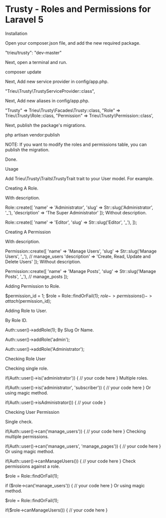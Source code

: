 Trusty - Roles and Permissions for Laravel 5
==============

Installation

Open your composer.json file, and add the new required package.

"trieu/trusty": "dev-master"

Next, open a terminal and run.

composer update

Next, Add new service provider in config/app.php.

"Trieu\Trusty\TrustyServiceProvider::class",

Next, Add new aliases in config/app.php.

"Trusty"      => Trieu\Trusty\Facades\Trusty::class,
"Role"        => Trieu\Trusty\Role::class,
"Permission"  => Trieu\Trusty\Permission::class',


Next, publish the package's migrations.

php artisan vendor:publish


NOTE: If you want to modify the roles and permissions table, you can publish the migration.

Done.

Usage

Add Trieu\Trusty\Traits\TrustyTrait trait to your User model. For example.

<?php

use Illuminate\Auth\UserTrait;
use Illuminate\Auth\UserInterface;
use Illuminate\Auth\Reminders\RemindableTrait;
use Illuminate\Auth\Reminders\RemindableInterface;

use Trieu\Trusty\Traits\TrustyTrait;

class User extends \Eloquent implements UserInterface, RemindableInterface {

    use UserTrait, RemindableTrait, TrustyTrait;

    /**
     * The database table used by the model.
     *
     * @var string
     */
    protected $table = 'users';

}
?>

Creating A Role.

With description.

Role::create([
    'name'          =>  'Administrator',
    'slug'          =>  Str::slug('Administrator', '_'),
    'description'   =>  'The Super Administrator'
]);
Without description.

Role::create([
    'name'  =>  'Editor',
    'slug'  =>  Str::slug('Editor', '_'),
]);

Creating A Permission

With description.

Permission::create([
    'name'          =>  'Manage Users',
    'slug'          =>  Str::slug('Manage Users', '_'), // manage_users
    'description'   =>  'Create, Read, Update and Delete Users'
]);
Without description.

Permission::create([
    'name'          =>  'Manage Posts',
    'slug'          =>  Str::slug('Manage Posts', '_'), // manage_posts
]);

Adding Permission to Role.

$permission_id = 1;
$role = Role::findOrFail(1);
$role->permissions()->attach($permission_id);

Adding Role to User.

By Role ID.

Auth::user()->addRole(1);
By Slug Or Name.

Auth::user()->addRole('admin');

Auth::user()->addRole('Administrator');

Checking Role User

Checking single role.

if(Auth::user()->is('administrator'))
{
    // your code here
}
Multiple roles.

if(Auth::user()->is('administrator', 'subscriber'))
{
    // your code here
}
Or using magic method.

if(Auth::user()->isAdministrator())
{
    // your code
}

Checking User Permission

Single check.

if(Auth::user()->can('manage_users'))
{
    // your code here
}
Checking multiple permissions.

if(Auth::user()->can('manage_users', 'manage_pages'))
{
    // your code here
}
Or using magic method.

if(Auth::user()->canManageUsers())
{
    // your code here
}
Check permissions against a role.

$role = Role::findOrFail(1);

if ($role->can('manage_users'))
{
    // your code here
}
Or using magic method.

$role = Role::findOrFail(1);

if($role->canManageUsers())
{
    // your code here
}

